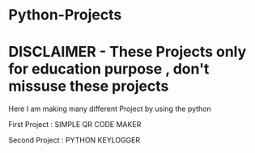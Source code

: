 # Python-Projects
# DISCLAIMER - These Projects only for education purpose , don't missuse these projects 

Here I am making many different Project by using the python 

First Project : SIMPLE QR CODE MAKER 

Second Project : PYTHON KEYLOGGER

